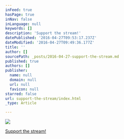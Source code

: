 ```yaml
---
inFeed: true
hasPage: true
inNav: false
inLanguage: null
keywords: []
description: 'Support the stream!'
datePublished: '2016-04-27T09:53:17.237Z'
dateModified: '2016-04-27T09:49:36.177Z'
title: ''
author: []
sourcePath: _posts/2016-04-27-support-the-stream.md
published: true
authors: []
publisher:
  name: null
  domain: null
  url: null
  favicon: null
starred: false
url: support-the-stream/index.html
_type: Article

---
```

![](https://the-grid-user-content.s3-us-west-2.amazonaws.com/c95d630f-86d4-4e94-bb5f-fdfef0832596.png)

[Support the stream!][0]

[0]: https://www.twitchalerts.com/donate/depravare